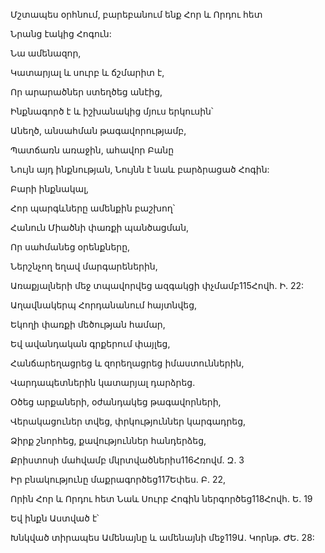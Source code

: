 Մշտապես օրհնում, բարեբանում ենք Հոր և Որդու հետ


Նրանց էակից Հոգուն:


Նա ամենազոր,


Կատարյալ և սուրբ և ճշմարիտ է,


Որ արարածներ ստեղծեց անէից,


Ինքնագործ է և իշխանակից մյուս երկուսին՝


Անեղծ, անսահման թագավորությամբ,


Պատճառն առաջին, ահավոր Բանը


Նույն այդ ինքնության, Նույնն է նաև բարձրացած Հոգին:


Բարի ինքնակալ,


Հոր պարգևները ամենքին բաշխող՝


Հանուն Միածնի փառքի պանծացման,


Որ սահմանեց օրենքները,


Ներշնչող եղավ մարգարեներին,


Առաքյալների մեջ տպավորվեց ազգակցի փչմամբ115Հովհ. Ի. 22:


Աղավնակերպ Հորդանանում հայտնվեց,


Եկողի փառքի մեծության համար,


Եվ ավանդական գրքերում փայլեց,


Հանճարեղացրեց և զորեղացրեց իմաստուններին,


Վարդապետներին կատարյալ դարձրեց.


Օծեց արքաների, օժանդակեց թագավորների,


Վերակացուներ տվեց, փրկություններ կարգադրեց,


Ձիրք շնորհեց, քավություններ հանդերձեց,


Քրիստոսի մահվամբ մկրտվածներիս116Հռովմ. Զ. 3


Իր բնակությունը մաքրագործեց117Եփես. Բ. 22,


Որին Հոր և Որդու հետ Նաև Սուրբ Հոգին ներգործեց118Հովհ. Ե. 19


Եվ ինքն Աստված է՝


Խնկված տիրապես Ամենայնը և ամենայնի մեջ119Ա. Կորնթ. ԺԵ. 28: